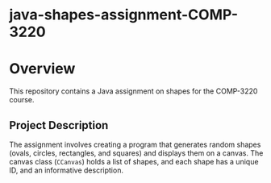 # java-shapes-assignment-COMP-3220

# Overview
This repository contains a Java assignment on shapes for the COMP-3220 course.

## Project Description

The assignment involves creating a program that generates random shapes (ovals, circles, rectangles, and squares) and displays them on a canvas. The canvas class (`CCanvas`) holds a list of shapes, and each shape has a unique ID, and an informative description.

